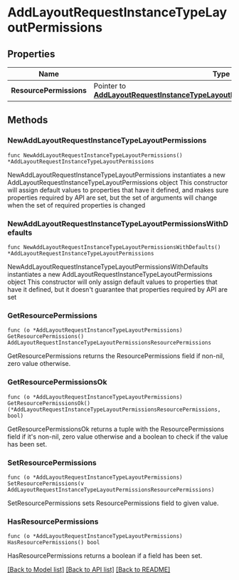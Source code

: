# AddLayoutRequestInstanceTypeLayoutPermissions

## Properties

Name | Type | Description | Notes
------------ | ------------- | ------------- | -------------
**ResourcePermissions** | Pointer to [**AddLayoutRequestInstanceTypeLayoutPermissionsResourcePermissions**](AddLayoutRequestInstanceTypeLayoutPermissionsResourcePermissions.md) |  | [optional] 

## Methods

### NewAddLayoutRequestInstanceTypeLayoutPermissions

`func NewAddLayoutRequestInstanceTypeLayoutPermissions() *AddLayoutRequestInstanceTypeLayoutPermissions`

NewAddLayoutRequestInstanceTypeLayoutPermissions instantiates a new AddLayoutRequestInstanceTypeLayoutPermissions object
This constructor will assign default values to properties that have it defined,
and makes sure properties required by API are set, but the set of arguments
will change when the set of required properties is changed

### NewAddLayoutRequestInstanceTypeLayoutPermissionsWithDefaults

`func NewAddLayoutRequestInstanceTypeLayoutPermissionsWithDefaults() *AddLayoutRequestInstanceTypeLayoutPermissions`

NewAddLayoutRequestInstanceTypeLayoutPermissionsWithDefaults instantiates a new AddLayoutRequestInstanceTypeLayoutPermissions object
This constructor will only assign default values to properties that have it defined,
but it doesn't guarantee that properties required by API are set

### GetResourcePermissions

`func (o *AddLayoutRequestInstanceTypeLayoutPermissions) GetResourcePermissions() AddLayoutRequestInstanceTypeLayoutPermissionsResourcePermissions`

GetResourcePermissions returns the ResourcePermissions field if non-nil, zero value otherwise.

### GetResourcePermissionsOk

`func (o *AddLayoutRequestInstanceTypeLayoutPermissions) GetResourcePermissionsOk() (*AddLayoutRequestInstanceTypeLayoutPermissionsResourcePermissions, bool)`

GetResourcePermissionsOk returns a tuple with the ResourcePermissions field if it's non-nil, zero value otherwise
and a boolean to check if the value has been set.

### SetResourcePermissions

`func (o *AddLayoutRequestInstanceTypeLayoutPermissions) SetResourcePermissions(v AddLayoutRequestInstanceTypeLayoutPermissionsResourcePermissions)`

SetResourcePermissions sets ResourcePermissions field to given value.

### HasResourcePermissions

`func (o *AddLayoutRequestInstanceTypeLayoutPermissions) HasResourcePermissions() bool`

HasResourcePermissions returns a boolean if a field has been set.


[[Back to Model list]](../README.md#documentation-for-models) [[Back to API list]](../README.md#documentation-for-api-endpoints) [[Back to README]](../README.md)



